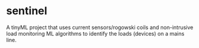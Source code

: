 # sentinel
A tinyML project that uses current sensors/rogowski coils and non-intrusive load monitoring ML algorithms to identify the loads (devices) on a mains line.
